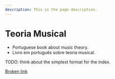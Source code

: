 ```yaml
---
description: This is the page description.
---
```


# Teoria Musical

* Portuguese book about music theory.
* Livro em português sobre teoria musical.



TODO: think about the simplest format for the index.



[Broken link](broken-reference "mention")

